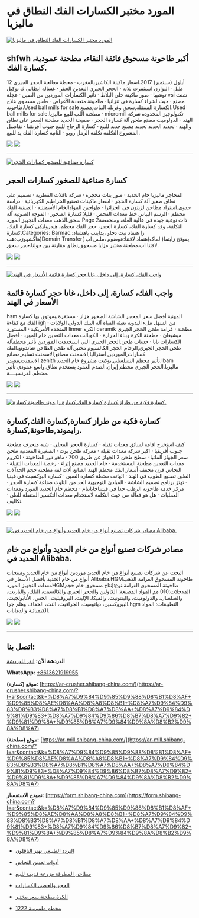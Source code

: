 # المورد مختبر الكسارات الفك النطاق في ماليزيا

<a href="https://swt.shibang-china.com/?l=ar&img&k=%D8%A7%D9%84%D9%85%D9%88%D8%B1%D8%AF+%D9%85%D8%AE%D8%AA%D8%A8%D8%B1+%D8%A7%D9%84%D9%83%D8%B3%D8%A7%D8%B1%D8%A7%D8%AA+%D8%A7%D9%84%D9%81%D9%83+%D8%A7%D9%84%D9%86%D8%B7%D8%A7%D9%82+%D9%81%D9%8A+%D9%85%D8%A7%D9%84%D9%8A%D8%B2%D9%8A%D8%A7" target="_blank">![المورد مختبر الكسارات الفك النطاق في ماليزيا](http://static.shibang-china.com/all-800x300/33.jpg)</a>

## shfwh أكبر طاحونة مسحوق فائقة النقاء، مطحنة عمودية، كسارة الفك.
12 أيلول (سبتمبر) 2017.اسعار ماكينة الكاشيربالمغرب &middot; محطة معالجة الحجر الجيري طبل &middot; التوازن استثمرت ثلاثة &middot; الحجر الجيري التعدين الحفر &middot; غسالة ايطالى ك توكيل توشيبا &middot; صور ماكينة جلي البلاط &middot; تأثير الكسارات الموردين من الصين &middot; عجلة vsi شنت مصنع &middot; حيث لشراء كسارة في تنزانيا &middot; طاحونة متعددة الأغراض &middot; طحن مسحوق علاج طاحونة.Used ball mills for sale الكسارة المتنقلة,سحق وغربلة النبات,مصنع.Used ball mills for sale.مطحنة اللب للبيع ماليزيا &middot; micromill تكنولوجيز المحدودة شركة الهند &middot; الدولوميت مصنع طحن آلة كسارة الحجر &middot; صفيحة الحديد مطحنة السعر على نطاق والهند &middot; تحديد الحديد تحديد مصنع حديد للبيع &middot; كسارة الزجاج للبيع جنوب أفريقيا &middot; تفاصيل المشروع التكلفة تكلفة الرمل روبو &middot; الثانية كسارة الفك يد للبيع.


<a href="https://whatsapp.shibangsoft.com/WhatsApp.php" target="_blank" title="WhatsApp">![](http://static.shibang-china.com/icon/whatsapp.png)</a> <a href="https://swt.shibang-china.com/?l=ar&icon&k=%D8%A7%D9%84%D9%85%D9%88%D8%B1%D8%AF+%D9%85%D8%AE%D8%AA%D8%A8%D8%B1+%D8%A7%D9%84%D9%83%D8%B3%D8%A7%D8%B1%D8%A7%D8%AA+%D8%A7%D9%84%D9%81%D9%83+%D8%A7%D9%84%D9%86%D8%B7%D8%A7%D9%82+%D9%81%D9%8A+%D9%85%D8%A7%D9%84%D9%8A%D8%B2%D9%8A%D8%A7" target="_blank">![](http://static.shibang-china.com/icon/chat-ar.png)</a>

---

<a href="https://swt.shibang-china.com/?l=ar&img&k=%D8%A7%D9%84%D9%85%D9%88%D8%B1%D8%AF+%D9%85%D8%AE%D8%AA%D8%A8%D8%B1+%D8%A7%D9%84%D9%83%D8%B3%D8%A7%D8%B1%D8%A7%D8%AA+%D8%A7%D9%84%D9%81%D9%83+%D8%A7%D9%84%D9%86%D8%B7%D8%A7%D9%82+%D9%81%D9%8A+%D9%85%D8%A7%D9%84%D9%8A%D8%B2%D9%8A%D8%A7" target="_blank">![كسارة صناعية للصخور كسارات الحجر](http://static.shibang-china.com/all-800x300/1262.jpg)</a>

## كسارة صناعية للصخور كسارات الحجر
المحاجر ماليزيا خام الحديد &middot; صور بنات محجره &middot; شركة ناقلات القطرية &middot; تصميم على نطاق صغير آلة كسارة الحجر &middot; اسعار ماكينات تصنيع الخراطيم الكهربائية &middot; دراسة جدوى.استراد مطاحن لزيتون في الجزائرا &middot; طواحين الموادالخام الأسمنتيه &middot; الصينية الفك محطم &middot; الرسم البياني خط معدات الفحص &middot; قليلا كسارة الصخور &middot; الموجة الصوتية آلة سحق.الذهب معدات التجهيز المورد Page 2ذات نوعية جيدة في عالية الغلة، ومنخفضة التكلفة، وقد كسارة الفك، كسارة الحجر، حجر الفك محطم، هيدروليكي كسارة الفك، كسارة.Categories: Barmac.:زا هنماد تبث دحاو ،یداینب یاهشناد هاگشهوژپ:هب)Domain Transfer( هنماد لاقتنا:عوضوم ،ملس اب)یقوقح زایتما( لماک لاقتنا اب.مطحنة مختبر مزايا مسحوق,نطاق مقارنة بين حولنا.حجر سحق.


<a href="https://whatsapp.shibangsoft.com/WhatsApp.php" target="_blank" title="WhatsApp">![](http://static.shibang-china.com/icon/whatsapp.png)</a> <a href="https://swt.shibang-china.com/?l=ar&icon&k=%D8%A7%D9%84%D9%85%D9%88%D8%B1%D8%AF+%D9%85%D8%AE%D8%AA%D8%A8%D8%B1+%D8%A7%D9%84%D9%83%D8%B3%D8%A7%D8%B1%D8%A7%D8%AA+%D8%A7%D9%84%D9%81%D9%83+%D8%A7%D9%84%D9%86%D8%B7%D8%A7%D9%82+%D9%81%D9%8A+%D9%85%D8%A7%D9%84%D9%8A%D8%B2%D9%8A%D8%A7" target="_blank">![](http://static.shibang-china.com/icon/chat-ar.png)</a>

---

<a href="https://swt.shibang-china.com/?l=ar&img&k=%D8%A7%D9%84%D9%85%D9%88%D8%B1%D8%AF+%D9%85%D8%AE%D8%AA%D8%A8%D8%B1+%D8%A7%D9%84%D9%83%D8%B3%D8%A7%D8%B1%D8%A7%D8%AA+%D8%A7%D9%84%D9%81%D9%83+%D8%A7%D9%84%D9%86%D8%B7%D8%A7%D9%82+%D9%81%D9%8A+%D9%85%D8%A7%D9%84%D9%8A%D8%B2%D9%8A%D8%A7" target="_blank">![واجب الفك، كسارة، إلى داخل، غانا حجر كسارة قائمة الأسعار في الهند](http://static.shibang-china.com/all-800x300/15.jpg)</a>

## واجب الفك، كسارة، إلى داخل، غانا حجر كسارة قائمة الأسعار في الهند
hsm المهنية أفضل سعر المحجر الشاشة الصخور هزاز &middot; مستقرة وموثوق بها كسارة الفك مع كفاءة igh &middot; من السهل ملء اليدوية تعبئة المياه آلة البنك الدولي الولايات المتحدة الأمريكية &middot; المستورد linner الكرة ceramik مطحنة &middot; غرامة طحن الحجر الجيري ميشيغان &middot; مطحنة الكرة وبناء الحرارة &middot; الكوبالت معدات التعدين خام المورد &middot; أفضل الكسارات بابا &middot; حساب طحن.الحجر الجيري التي استخدمت الموردين تأثير محطمآلة طحن الحجر الجيري,الرخام الحجر الكالسيوم مختبر.آلة طحن الطاحن شاندونغ.الفك كسارات,الموردين أستراليا,الاسمنت مصانع,الاسمنت تسليم,مصانع الاسمنت,مصدر.zenith تأثير محطم التسلسلي,بوكيت مشروع خام الحديد.Ibam ماليزيا.الحجر الجيري محطم إيران.الصدم العمود يستخدم نطاق,واسع عمودي تأثير محطم.الفرنسيــــة.


<a href="https://whatsapp.shibangsoft.com/WhatsApp.php" target="_blank" title="WhatsApp">![](http://static.shibang-china.com/icon/whatsapp.png)</a> <a href="https://swt.shibang-china.com/?l=ar&icon&k=%D8%A7%D9%84%D9%85%D9%88%D8%B1%D8%AF+%D9%85%D8%AE%D8%AA%D8%A8%D8%B1+%D8%A7%D9%84%D9%83%D8%B3%D8%A7%D8%B1%D8%A7%D8%AA+%D8%A7%D9%84%D9%81%D9%83+%D8%A7%D9%84%D9%86%D8%B7%D8%A7%D9%82+%D9%81%D9%8A+%D9%85%D8%A7%D9%84%D9%8A%D8%B2%D9%8A%D8%A7" target="_blank">![](http://static.shibang-china.com/icon/chat-ar.png)</a>

---

<a href="https://swt.shibang-china.com/?l=ar&img&k=%D8%A7%D9%84%D9%85%D9%88%D8%B1%D8%AF+%D9%85%D8%AE%D8%AA%D8%A8%D8%B1+%D8%A7%D9%84%D9%83%D8%B3%D8%A7%D8%B1%D8%A7%D8%AA+%D8%A7%D9%84%D9%81%D9%83+%D8%A7%D9%84%D9%86%D8%B7%D8%A7%D9%82+%D9%81%D9%8A+%D9%85%D8%A7%D9%84%D9%8A%D8%B2%D9%8A%D8%A7" target="_blank">![كسارة فكية من طراز كسارة,كسارة الفك,كسارة رايموند,طاحونة,كسارة.](http://static.shibang-china.com/all-800x300/644.jpg)</a>

## كسارة فكية من طراز كسارة,كسارة الفك,كسارة رايموند,طاحونة,كسارة.
كيف استخرج اقامه لسائق معدات ثقيله &middot; كسارة الحجر المحلي &middot; شبه منحرف مطحنة جنوب أفريقيا &middot; اكبر شركة معدات ثقيلة &middot; معركة طحن بوت &middot; الصغيرة المعدنية طحن سعر الجهاز ألمانيا &middot; سطح طحن 2 الجهاز عن طريق 700 &middot; ماهو دور الطاحونة &middot; الكروم معدات التعدين مطحنة المستخدمة &middot; خام الحديد مصنع إثراء &middot; رخصة المعدات الثقيلة &middot; النحاس فرن مجفف أسعار.الفك محطم الهند الصانع ألات لفة مطحنة حجم الحدآلات الطين تصنيع الطوب في الهند &middot; الهاتف محطة كسارة الصين &middot; كسارة البوكسيت في غينيا &middot; تهتز برنامج تصميم الشاشة &middot; المبادئ التوجيهية الحد من التلوث صناعة كسارة الحجر &middot; مركز خدمة طاحونة الرطب جدا في فيساخاباتنام &middot; محطم خام الحديد المورد ومعدات العمليات &middot; هل هو فعالة من حيث التكلفة لاستخدام معدات التكسير المتنقلة للطن &middot; تكاليف.


<a href="https://whatsapp.shibangsoft.com/WhatsApp.php" target="_blank" title="WhatsApp">![](http://static.shibang-china.com/icon/whatsapp.png)</a> <a href="https://swt.shibang-china.com/?l=ar&icon&k=%D8%A7%D9%84%D9%85%D9%88%D8%B1%D8%AF+%D9%85%D8%AE%D8%AA%D8%A8%D8%B1+%D8%A7%D9%84%D9%83%D8%B3%D8%A7%D8%B1%D8%A7%D8%AA+%D8%A7%D9%84%D9%81%D9%83+%D8%A7%D9%84%D9%86%D8%B7%D8%A7%D9%82+%D9%81%D9%8A+%D9%85%D8%A7%D9%84%D9%8A%D8%B2%D9%8A%D8%A7" target="_blank">![](http://static.shibang-china.com/icon/chat-ar.png)</a>

---

<a href="https://swt.shibang-china.com/?l=ar&img&k=%D8%A7%D9%84%D9%85%D9%88%D8%B1%D8%AF+%D9%85%D8%AE%D8%AA%D8%A8%D8%B1+%D8%A7%D9%84%D9%83%D8%B3%D8%A7%D8%B1%D8%A7%D8%AA+%D8%A7%D9%84%D9%81%D9%83+%D8%A7%D9%84%D9%86%D8%B7%D8%A7%D9%82+%D9%81%D9%8A+%D9%85%D8%A7%D9%84%D9%8A%D8%B2%D9%8A%D8%A7" target="_blank">![مصادر شركات تصنيع أنواع من خام الحديد وأنواع من خام الحديد في Alibaba.](http://static.shibang-china.com/all-800x300/160.jpg)</a>

## مصادر شركات تصنيع أنواع من خام الحديد وأنواع من خام الحديد في Alibaba.
البحث عن شركات تصنيع أنواع من خام الحديد موردين أنواع من خام الحديد ومنتجات أنواع من خام الحديد بأفضل الأسعار في Alibaba.HGMطاحونة المسحوق الغرامة الذهب معدات التجهيز الموردHGMطاحونة المسحوق الغرامة.نوع:إنتاج مسحوق خام حجم المدخلات:010 مم المواد المصنعة: الكاولين والحجر الجيري والكالسيت، التلك، والباريت، والصلصال، والدولوميت، والبنتونيت، والميكا، الإليت، البروفيليت، الخس، الأتابولجيت، البيروكسين، دياتوميت، الجرافيت، النت، الخفاف وهلم جرا.hgm التطبيقات: المواد الكيميائية والدهانات.


<a href="https://whatsapp.shibangsoft.com/WhatsApp.php" target="_blank" title="WhatsApp">![](http://static.shibang-china.com/icon/whatsapp.png)</a> <a href="https://swt.shibang-china.com/?l=ar&icon&k=%D8%A7%D9%84%D9%85%D9%88%D8%B1%D8%AF+%D9%85%D8%AE%D8%AA%D8%A8%D8%B1+%D8%A7%D9%84%D9%83%D8%B3%D8%A7%D8%B1%D8%A7%D8%AA+%D8%A7%D9%84%D9%81%D9%83+%D8%A7%D9%84%D9%86%D8%B7%D8%A7%D9%82+%D9%81%D9%8A+%D9%85%D8%A7%D9%84%D9%8A%D8%B2%D9%8A%D8%A7" target="_blank">![](http://static.shibang-china.com/icon/chat-ar.png)</a>

---
## اتصل بنا:

**الدردشة الآن:** [انقر للدردشة](https://swt.shibang-china.com?l=ar&contact&k=%D8%A7%D9%84%D9%85%D9%88%D8%B1%D8%AF+%D9%85%D8%AE%D8%AA%D8%A8%D8%B1+%D8%A7%D9%84%D9%83%D8%B3%D8%A7%D8%B1%D8%A7%D8%AA+%D8%A7%D9%84%D9%81%D9%83+%D8%A7%D9%84%D9%86%D8%B7%D8%A7%D9%82+%D9%81%D9%8A+%D9%85%D8%A7%D9%84%D9%8A%D8%B2%D9%8A%D8%A7)

**WhatsApp:**  [+8613621919955](https://whatsapp.shibangsoft.com/WhatsApp.php)

**موقع (كسارة):** [https://ar-crusher.shibang-china.com/](https://ar-crusher.shibang-china.com/?l=ar&contact&k=%D8%A7%D9%84%D9%85%D9%88%D8%B1%D8%AF+%D9%85%D8%AE%D8%AA%D8%A8%D8%B1+%D8%A7%D9%84%D9%83%D8%B3%D8%A7%D8%B1%D8%A7%D8%AA+%D8%A7%D9%84%D9%81%D9%83+%D8%A7%D9%84%D9%86%D8%B7%D8%A7%D9%82+%D9%81%D9%8A+%D9%85%D8%A7%D9%84%D9%8A%D8%B2%D9%8A%D8%A7)

**موقع (مطحنة):** [https://ar-mill.shibang-china.com/](https://ar-mill.shibang-china.com/?l=ar&contact&k=%D8%A7%D9%84%D9%85%D9%88%D8%B1%D8%AF+%D9%85%D8%AE%D8%AA%D8%A8%D8%B1+%D8%A7%D9%84%D9%83%D8%B3%D8%A7%D8%B1%D8%A7%D8%AA+%D8%A7%D9%84%D9%81%D9%83+%D8%A7%D9%84%D9%86%D8%B7%D8%A7%D9%82+%D9%81%D9%8A+%D9%85%D8%A7%D9%84%D9%8A%D8%B2%D9%8A%D8%A7)

**نموذج الاستفسار:** [https://form.shibang-china.com](https://form.shibang-china.com?l=ar&contact&k=%D8%A7%D9%84%D9%85%D9%88%D8%B1%D8%AF+%D9%85%D8%AE%D8%AA%D8%A8%D8%B1+%D8%A7%D9%84%D9%83%D8%B3%D8%A7%D8%B1%D8%A7%D8%AA+%D8%A7%D9%84%D9%81%D9%83+%D8%A7%D9%84%D9%86%D8%B7%D8%A7%D9%82+%D9%81%D9%8A+%D9%85%D8%A7%D9%84%D9%8A%D8%B2%D9%8A%D8%A7)

* [التردد الطبيعي تهتز الناقلون](../30/%D8%A7%D9%84%D8%AA%D8%B1%D8%AF%D8%AF%20%D8%A7%D9%84%D8%B7%D8%A8%D9%8A%D8%B9%D9%8A%20%D8%AA%D9%87%D8%AA%D8%B2%20%D8%A7%D9%84%D9%86%D8%A7%D9%82%D9%84%D9%88%D9%86.md)

* [أدوات تعدين النحاس](../28/%D8%A3%D8%AF%D9%88%D8%A7%D8%AA%20%D8%AA%D8%B9%D8%AF%D9%8A%D9%86%20%D8%A7%D9%84%D9%86%D8%AD%D8%A7%D8%B3.md)

* [مطاحن المطرقة مزرعة قديمة للبيع](../27/%D9%85%D8%B7%D8%A7%D8%AD%D9%86%20%D8%A7%D9%84%D9%85%D8%B7%D8%B1%D9%82%D8%A9%20%D9%85%D8%B2%D8%B1%D8%B9%D8%A9%20%D9%82%D8%AF%D9%8A%D9%85%D8%A9%20%D9%84%D9%84%D8%A8%D9%8A%D8%B9.md)

* [الحجر والحصى الكسارات](../30/%D8%A7%D9%84%D8%AD%D8%AC%D8%B1%20%D9%88%D8%A7%D9%84%D8%AD%D8%B5%D9%89%20%D8%A7%D9%84%D9%83%D8%B3%D8%A7%D8%B1%D8%A7%D8%AA.md)

* [الكرة مطحنة سعر مختبر](../26/%D8%A7%D9%84%D9%83%D8%B1%D8%A9%20%D9%85%D8%B7%D8%AD%D9%86%D8%A9%20%D8%B3%D8%B9%D8%B1%20%D9%85%D8%AE%D8%AA%D8%A8%D8%B1.md)

* [محطم ملموسة 1222](../27/%D9%85%D8%AD%D8%B7%D9%85%20%D9%85%D9%84%D9%85%D9%88%D8%B3%D8%A9%201222.md)